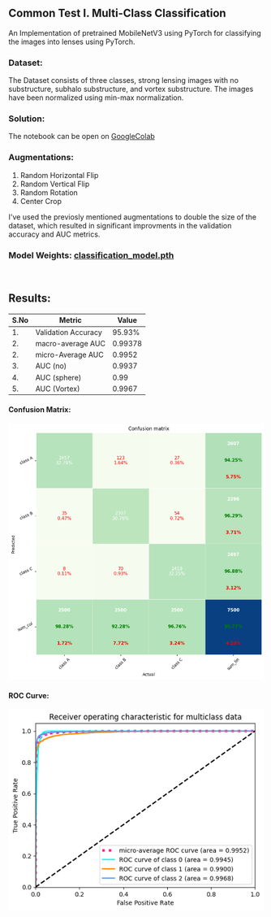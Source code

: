 ## __Common Test I. Multi-Class Classification__

An Implementation of pretrained MobileNetV3 using PyTorch for classifying the images into lenses using PyTorch.

### **Dataset**:
The Dataset consists of three classes, strong lensing images with no substructure, subhalo substructure, and vortex substructure. The images have been normalized using min-max normalization.

### **Solution**:
The notebook can be open on [GoogleColab](https://colab.research.google.com/drive/1lJTy1PWsbkNAykuz6oRYMKkvjbqJKis-?usp=sharing)

### **Augmentations**:

1. Random Horizontal Flip
2. Random Vertical Flip
3. Random Rotation
4. Center Crop

I've used the previosly mentioned augmentations to double the size of the dataset, which resulted in significant improvments in the validation accuracy and AUC metrics.

### **Model Weights**: [classification_model.pth](/weights/classification_model.pth)

<br>


## **Results**:

| S.No | Metric              | Value  |
| ---- | ------------------- | ------ |
| 1.   | Validation Accuracy | 95.93% |
| 2.   | macro-average AUC   | 0.99378|
| 2.   | micro-Average AUC   | 0.9952 |
| 3.   | AUC (no)            | 0.9937 |
| 4.   | AUC (sphere)        | 0.99   |
| 5.   | AUC (Vortex)        | 0.9967 |

#### **Confusion Matrix**:

<img src="images/confusion_matrix.png">

#### **ROC Curve**:

<img src="images/ROC_Curve.png">

<br>
